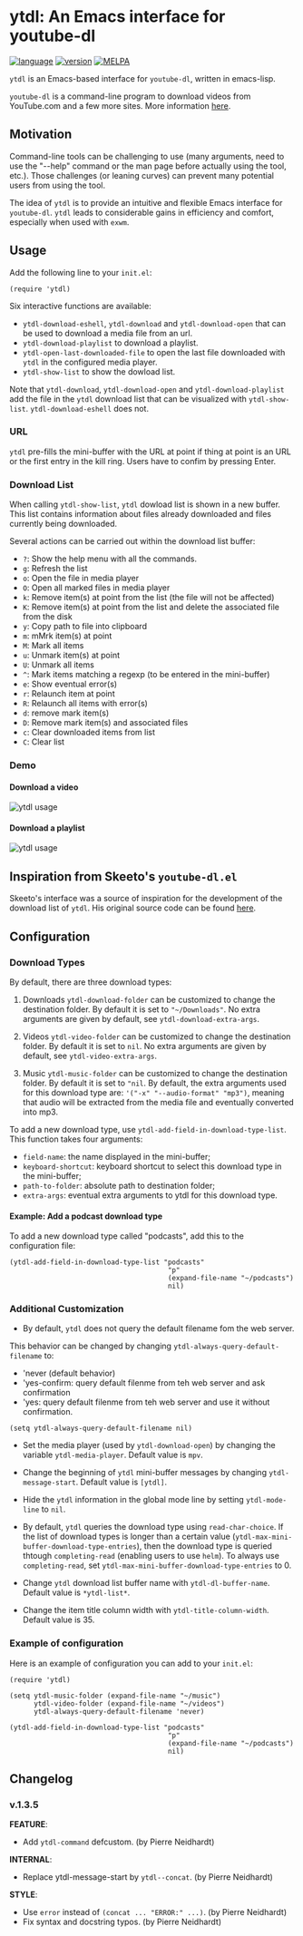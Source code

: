 # ytdl: An Emacs interface for youtube-dl

[![language](https://img.shields.io/badge/language-elisp-green.svg)](https://www.gnu.org/software/emacs/manual/html_node/elisp/)
[![version](https://img.shields.io/badge/version-1.3.5-green.svg)]()
[![MELPA](https://melpa.org/packages/ytdl-badge.svg)](https://melpa.org/#/ytdl)


`ytdl` is an Emacs-based interface for `youtube-dl`, written in
emacs-lisp.

`youtube-dl` is a command-line program to download videos from
YouTube.com and a few more sites. More information
[here](https://https://youtube-dl.org/).

## Motivation

Command-line tools can be challenging to use (many arguments, need to
use the "--help" command or the man page before actually using the
tool, etc.). Those challenges (or leaning curves) can prevent many
potential users from using the tool.

The idea of `ytdl` is to provide an intuitive and flexible Emacs
interface for `youtube-dl`. `ytdl` leads to considerable gains in
efficiency and comfort, especially when used with `exwm`.

## Usage

Add the following line to your `init.el`:
```elisp
(require 'ytdl)
```

Six interactive functions are available:
- `ytdl-download-eshell`, `ytdl-download` and `ytdl-download-open`
  that can be used to download a media file from an url.
- `ytdl-download-playlist` to download a playlist.
- `ytdl-open-last-downloaded-file` to open the last file downloaded
  with `ytdl` in the configured media player.
- `ytdl-show-list` to show the dowload list.

Note that `ytdl-download`, `ytdl-download-open` and
`ytdl-download-playlist` add the file in the `ytdl` download list that
can be visualized with `ytdl-show-list`. `ytdl-download-eshell` does
not.

### URL

`ytdl` pre-fills the mini-buffer with the URL at point if thing at
point is an URL or the first entry in the kill ring. Users have to
confim by pressing Enter.


### Download List

When calling `ytdl-show-list`, `ytdl` dowload list is shown in a new
buffer. This list contains information about files already downloaded
and files currently being downloaded.

Several actions can be carried out within the download list buffer:


- `?`: Show the help menu with all the commands.
- `g`: Refresh the list
- `o`: Open the file in media player
- `O`: Open all marked files in media player
- `k`: Remove item(s) at point from the list (the file will not be
  affected)
- `K`: Remove item(s) at point from the list and delete the associated
  file from the disk
- `y`: Copy path to file into clipboard
- `m`: mMrk item(s) at point
- `M`: Mark all items
- `u`: Unmark item(s) at point
- `U`: Unmark all items
- `^`: Mark items matching a regexp (to be entered in the mini-buffer)
- `e`: Show eventual error(s)
- `r`: Relaunch item at point
- `R`: Relaunch all items with error(s)
- `d`: remove mark item(s)
- `D`: Remove mark item(s) and associated files
- `c`: Clear downloaded items from list
- `C`: Clear list


### Demo

#### Download a video
![ytdl usage](doc/usage.gif)

#### Download a playlist

![ytdl usage](doc/playlist.gif)


## Inspiration from Skeeto's `youtube-dl.el`

Skeeto's interface was a source of inspiration for the development of
the download list of `ytdl`. His original source code can be found
[here](https://github.com/skeeto/youtube-dl-emacs).


## Configuration

### Download Types

By default, there are three download types:
1. Downloads `ytdl-download-folder` can be customized to change the
destination folder. By default it is set to `"~/Downloads"`. No extra
arguments are given by default, see `ytdl-download-extra-args`.

2. Videos
`ytdl-video-folder` can be customized to change the destination
folder. By default it is set to `nil`. No extra arguments are given by
default, see `ytdl-video-extra-args`.

3. Music `ytdl-music-folder` can be customized to change the
destination folder. By default it is set to `"nil`. By default, the
extra arguments used for this download type are: `'("-x"
"--audio-format" "mp3")`, meaning that audio will be extracted from
the media file and eventually converted into mp3.

To add a new download type, use
`ytdl-add-field-in-download-type-list`. This function takes four
arguments:
- `field-name`: the name displayed in the mini-buffer;
- `keyboard-shortcut`: keyboard shortcut to select this download type
in the mini-buffer;
- `path-to-folder`: absolute path to destination folder;
- `extra-args`: eventual extra arguments to ytdl for this
download type.

#### Example: Add a podcast download type

To add a new download type called "podcasts", add this to the
configuration file:

```elisp
(ytdl-add-field-in-download-type-list "podcasts"
                                       "p"
                                       (expand-file-name "~/podcasts")
                                       nil)
```

### Additional Customization

- By default, `ytdl` does not query the default filename fom the web
  server.

This behavior can be changed by changing `ytdl-always-query-default-filename` to:
- 'never (default behavior)
- 'yes-confirm: query default filenme from teh web server and ask confirmation
- 'yes: query default filenme from teh web server and use it without confirmation.

```elisp
(setq ytdl-always-query-default-filename nil)
```

- Set the media player (used by `ytdl-download-open`) by
  changing the variable `ytdl-media-player`. Default value is
  `mpv`.

- Change the beginning of `ytdl` mini-buffer messages by changing
  `ytdl-message-start`. Default value is `[ytdl]`.

- Hide the `ytdl` information in the global mode line by setting
  `ytdl-mode-line` to `nil`.

- By default, `ytdl` queries the download type using
  `read-char-choice`. If the list of download types is longer than a
  certain value (`ytdl-max-mini-buffer-download-type-entries`), then
  the download type is queried thtough `completing-read` (enabling
  users to use `helm`). To always use `completing-read`, set
  `ytdl-max-mini-buffer-download-type-entries` to 0.

- Change `ytdl` download list buffer name with
  `ytdl-dl-buffer-name`. Default value is `*ytdl-list*`.

- Change the item title column width with
  `ytdl-title-column-width`. Default value is 35.



### Example of configuration

Here is an example of configuration you can add to your `init.el`:

```elisp
(require 'ytdl)

(setq ytdl-music-folder (expand-file-name "~/music")
      ytdl-video-folder (expand-file-name "~/videos")
      ytdl-always-query-default-filename 'never)

(ytdl-add-field-in-download-type-list "podcasts"
                                       "p"
                                       (expand-file-name "~/podcasts")
                                       nil)
```

## Changelog

### v.1.3.5

**FEATURE**:
- Add `ytdl-command` defcustom. (by Pierre Neidhardt)

**INTERNAL**:
- Replace ytdl-message-start by `ytdl--concat`. (by Pierre Neidhardt)

**STYLE**:
- Use `error` instead of `(concat ... "ERROR:" ...)`. (by Pierre Neidhardt)
- Fix syntax and docstring typos. (by Pierre Neidhardt)











